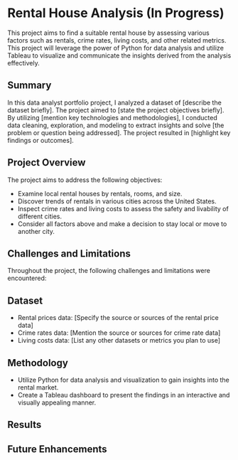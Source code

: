 # Rental House Analysis (In Progress)

This project aims to find a suitable rental house by assessing various factors such as rentals, crime rates, living costs, and other related metrics. This project will leverage the power of Python for data analysis and utilize Tableau to visualize and communicate the insights derived from the analysis effectively.


## Summary

In this data analyst portfolio project, I analyzed a dataset of [describe the dataset briefly]. The project aimed to [state the project objectives briefly]. By utilizing [mention key technologies and methodologies], I conducted data cleaning, exploration, and modeling to extract insights and solve [the problem or question being addressed]. The project resulted in [highlight key findings or outcomes].


## Project Overview

The project aims to address the following objectives:
- Examine local rental houses by rentals, rooms, and size.
- Discover trends of rentals in various cities across the United States.
- Inspect crime rates and living costs to assess the safety and livability of different cities.
- Consider all factors above and make a decision to stay local or move to another city.


## Challenges and Limitations

Throughout the project, the following challenges and limitations were encountered:


## Dataset

- Rental prices data: [Specify the source or sources of the rental price data]
- Crime rates data: [Mention the source or sources for crime rate data]
- Living costs data: [List any other datasets or metrics you plan to use]


## Methodology

- Utilize Python for data analysis and visualization to gain insights into the rental market.
- Create a Tableau dashboard to present the findings in an interactive and visually appealing manner.


## Results


## Future Enhancements

